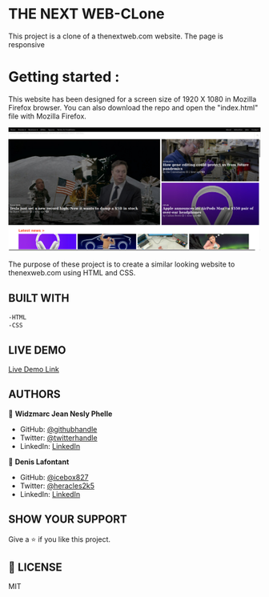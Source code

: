 # THE NEXT WEB-CLone
This project is a clone of a thenextweb.com website. The page is responsive

# Getting started :
This website has been designed for a screen size of 1920 X 1080 in Mozilla Firefox browser.
You can also download the repo and open the "index.html" file with Mozilla Firefox.

![screenshot](assets/screenshot.jpg)

The purpose of these project is to create a similar looking website to thenexweb.com using HTML and CSS.

## BUILT WITH

    -HTML
    -CSS

## LIVE DEMO

[Live Demo Link](https://widzthedvloper.github.io/TNW-C/)

##  AUTHORS

👤 **Widzmarc Jean Nesly Phelle**

- GitHub: [@githubhandle](https://github.com/widzthedvloper)
- Twitter: [@twitterhandle](https://twitter.com/widzthedvloper)
- LinkedIn: [LinkedIn](https://www.linkedin.com/in/widzmarc-jean-nesly-phelle-252a26129/)

👤 **Denis Lafontant**

- GitHub: [@icebox827](https://github.com/icebox827)
- Twitter: [@heracles2k5](https://twitter.com/@heracles2k5)
- LinkedIn: [LinkedIn](https://www.linkedin.com/in/denis-lafontant-37031439/)

## SHOW YOUR SUPPORT
Give a :star: if you like this project.

## 📝 LICENSE
MIT
